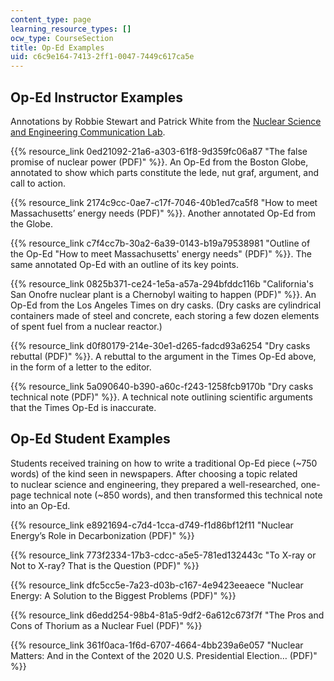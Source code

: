 ```yaml
---
content_type: page
learning_resource_types: []
ocw_type: CourseSection
title: Op-Ed Examples
uid: c6c9e164-7413-2ff1-0047-7449c617ca5e
---
```


Op-Ed Instructor Examples
-------------------------

Annotations by Robbie Stewart and Patrick White from the [Nuclear Science and Engineering Communication Lab](http://mitcommlab.mit.edu/nse/about-the-lab/).

{{% resource_link 0ed21092-21a6-a303-61f8-9d359fc06a87 "The false promise of nuclear power (PDF)" %}}. An Op-Ed from the Boston Globe, annotated to show which parts constitute the lede, nut graf, argument, and call to action.

{{% resource_link 2174c9cc-0ae7-c17f-7046-40b1ed7ca5f8 "How to meet Massachusetts’ energy needs (PDF)" %}}. Another annotated Op-Ed from the Globe.

{{% resource_link c7f4cc7b-30a2-6a39-0143-b19a79538981 "Outline of the Op-Ed \"How to meet Massachusetts' energy needs\" (PDF)" %}}. The same annotated Op-Ed with an outline of its key points.

{{% resource_link 0825b371-ce24-1e5a-a57a-294bfddc116b "California's San Onofre nuclear plant is a Chernobyl waiting to happen (PDF)" %}}. An Op-Ed from the Los Angeles Times on dry casks. (Dry casks are cylindrical containers made of steel and concrete, each storing a few dozen elements of spent fuel from a nuclear reactor.)

{{% resource_link d0f80179-214e-30e1-d265-fadcd93a6254 "Dry casks rebuttal (PDF)" %}}. A rebuttal to the argument in the Times Op-Ed above, in the form of a letter to the editor.

{{% resource_link 5a090640-b390-a60c-f243-1258fcb9170b "Dry casks technical note (PDF)" %}}. A technical note outlining scientific arguments that the Times Op-Ed is inaccurate.

Op-Ed Student Examples
----------------------

Students received training on how to write a traditional Op-Ed piece (~750 words) of the kind seen in newspapers. After choosing a topic related to nuclear science and engineering, they prepared a well-researched, one-page technical note (~850 words), and then transformed this technical note into an Op-Ed.

{{% resource_link e8921694-c7d4-1cca-d749-f1d86bf12f11 "Nuclear Energy’s Role in Decarbonization (PDF)" %}}

{{% resource_link 773f2334-17b3-cdcc-a5e5-781ed132443c "To X-ray or Not to X-ray? That is the Question (PDF)" %}}

{{% resource_link dfc5cc5e-7a23-d03b-c167-4e9423eeaece "Nuclear Energy: A Solution to the Biggest Problems (PDF)" %}}

{{% resource_link d6edd254-98b4-81a5-9df2-6a612c673f7f "The Pros and Cons of Thorium as a Nuclear Fuel (PDF)" %}}

{{% resource_link 361f0aca-1f6d-6707-4664-4bb239a6e057 "Nuclear Matters: And in the Context of the 2020 U.S. Presidential Election… (PDF)" %}}